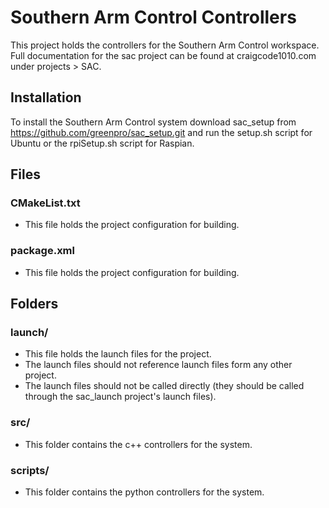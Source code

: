 # Southern Arm Control Controllers

This project holds the controllers for the Southern Arm Control workspace. Full documentation for the sac project can be found at craigcode1010.com under projects > SAC.

## Installation

To install the Southern Arm Control system download sac_setup from https://github.com/greenpro/sac_setup.git and run the setup.sh script for Ubuntu or the rpiSetup.sh script for Raspian.

## Files
### CMakeList.txt
* This file holds the project configuration for building.

### package.xml
* This file holds the project configuration for building.

## Folders
### launch/
* This file holds the launch files for the project.
* The launch files should not reference launch files form any other project.
* The launch files should not be called directly (they should be called through the sac_launch project's launch files).

### src/
* This folder contains the c++ controllers for the system.

### scripts/
* This folder contains the python controllers for the system.
